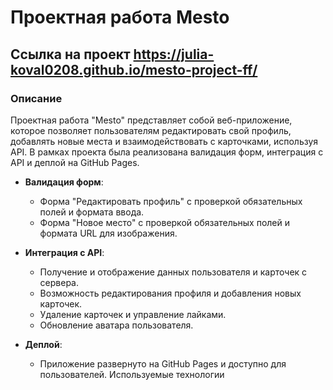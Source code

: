 # Проектная работа Mesto
## Ссылка на проект https://julia-koval0208.github.io/mesto-project-ff/
### Описание
Проектная работа "Mesto" представляет собой веб-приложение, которое позволяет пользователям редактировать свой профиль, добавлять новые места и взаимодействовать с карточками, используя API. В рамках проекта была реализована валидация форм, интеграция с API и деплой на GitHub Pages.


- **Валидация форм**:
  - Форма "Редактировать профиль" с проверкой обязательных полей и формата ввода.
  - Форма "Новое место" с проверкой обязательных полей и формата URL для изображения.
  
- **Интеграция с API**:
  - Получение и отображение данных пользователя и карточек с сервера.
  - Возможность редактирования профиля и добавления новых карточек.
  - Удаление карточек и управление лайками.
  - Обновление аватара пользователя.

- **Деплой**:
  - Приложение развернуто на GitHub Pages и доступно для пользователей.
  Используемые технологии


